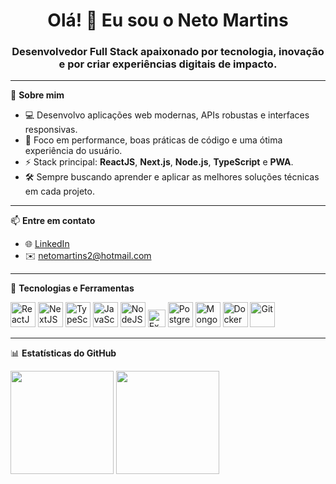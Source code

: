<h1 align="center">Olá! 👋 Eu sou o Neto Martins</h1>
<h3 align="center">Desenvolvedor Full Stack apaixonado por tecnologia, inovação e por criar experiências digitais de impacto.</h3>

---

🚀 **Sobre mim**

- 💻 Desenvolvo aplicações web modernas, APIs robustas e interfaces responsivas.
- 🧠 Foco em performance, boas práticas de código e uma ótima experiência do usuário.
- ⚡️ Stack principal: **ReactJS**, **Next.js**, **Node.js**, **TypeScript** e **PWA**.
- 🛠️ Sempre buscando aprender e aplicar as melhores soluções técnicas em cada projeto.

---

📫 **Entre em contato**

- 🌐 [LinkedIn](https://www.linkedin.com/in/neto-martins/)
- ✉️ netomartins2@hotmail.com

---

🧰 **Tecnologias e Ferramentas**

<p align="left">
  <img src="https://cdn.jsdelivr.net/gh/devicons/devicon/icons/react/react-original.svg" alt="ReactJS" width="40" height="40"/>
  <img src="https://cdn.jsdelivr.net/gh/devicons/devicon/icons/nextjs/nextjs-original.svg" alt="NextJS" width="40" height="40"/>
  <img src="https://cdn.jsdelivr.net/gh/devicons/devicon/icons/typescript/typescript-original.svg" alt="TypeScript" width="40" height="40"/>
  <img src="https://cdn.jsdelivr.net/gh/devicons/devicon/icons/javascript/javascript-original.svg" alt="JavaScript" width="40" height="40"/>
  <img src="https://cdn.jsdelivr.net/gh/devicons/devicon/icons/nodejs/nodejs-original.svg" alt="NodeJS" width="40" height="40"/>
  <img src="https://img.shields.io/badge/Express.js-000000?style=for-the-badge&logo=express&logoColor=white" alt="Express" height="28"/>
  <img src="https://cdn.jsdelivr.net/gh/devicons/devicon/icons/postgresql/postgresql-original.svg" alt="PostgreSQL" width="40" height="40"/>
  <img src="https://cdn.jsdelivr.net/gh/devicons/devicon/icons/mongodb/mongodb-original.svg" alt="MongoDB" width="40" height="40"/>
  <img src="https://cdn.jsdelivr.net/gh/devicons/devicon/icons/docker/docker-original.svg" alt="Docker" width="40" height="40"/>
  <img src="https://cdn.jsdelivr.net/gh/devicons/devicon/icons/git/git-original.svg" alt="Git" width="40" height="40"/>
</p>

---

📊 **Estatísticas do GitHub**

<p align="left">
  <img height="165em" src="https://github-readme-stats.vercel.app/api?username=netomartins&show_icons=true&theme=github_dark&include_all_commits=true&count_private=true"/>
  <img height="165em" src="https://github-readme-stats.vercel.app/api/top-langs/?username=netomartins&layout=compact&theme=github_dark"/>
</p>
